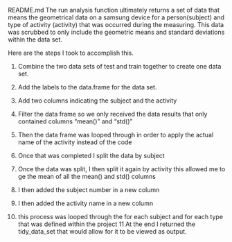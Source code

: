 README.md
The run analysis function ultimately returns a set of data that means the geometrical data on a samsung device for a person(subject) and type of activity (activity) that was occurred during the measuring.  This data was scrubbed to only include the geometric means and standard deviations within the data set.

Here are the steps I took to accomplish this.

1.  Combine the two data sets of test and train together to create one data set.
2.  Add the labels to the data.frame for the data set.
3.  Add two columns indicating the subject and the activity
4.  Filter the data frame so we only received the data results that only contained columns “mean()” and “std()”
5.  Then the data frame was looped through in order to apply the actual name of the activity instead of the code

6.  Once that was completed I split the data by subject
7.  Once the data was split, I then split it again by activity this allowed me to ge the mean of all the mean() and std() columns
8.  I then added the subject number in a new column
9.  I then added the activity name in a new column
10.  this process was looped through the for each subject and for each type that was defined within the project
11  At the end I returned the tidy_data_set that would allow for it to be viewed as output.